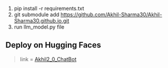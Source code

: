 1. pip install -r requirements.txt
2. git submodule add https://github.com/Akhil-Sharma30/Akhil-Sharma30.github.io.git
3. run llm_model.py file

## Deploy on Hugging Faces
> link = [Akhil2_0_ChatBot](https://huggingface.co/spaces/DeveloperAkhil/Akhil2_0_ChatBot)
